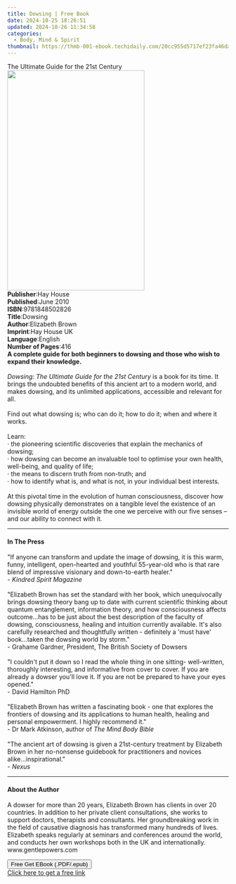 ```yaml
---
title: Dowsing | Free Book
date: 2024-10-25 18:26:51
updated: 2024-10-26 11:34:58
categories:
  - Body, Mind & Spirit
thumbnail: https://thmb-001-ebook.techidaily.com/20cc955d5717ef23fa46da59a6eb8d491f2696ac8bab042c1d69debbb5bd1385.jpg
---
```

<main id="book-container">
  <div class="flex flex-col">
    <div class="book-brief flex-1 py-6 px-4 sm:p-6 md:py-10 md:px-8">
      <!-- brief-->
      <div class="book-brief-main">The Ultimate Guide for the 21st Century</div>
    </div>
    <div
      class="book-meta-info flex-1 grid gap-4 col-start-1 col-end-3 row-start-1 sm:mb-6 sm:grid-cols-4 lg:gap-6 lg:col-start-2 lg:row-end-6 lg:row-span-6 lg:mb-0"
    >
      <div
        class="book-meta-info-left place-content-center mt-4 p-4 text-sm leading-6 col-start-2 col-span-2 dark:text-slate-400"
      >
        <img
          class="w-full h-500 object-cover rounded-lg sm:h-255 sm:col-span-2 lg:col-span-full"
          src="https://img-001-ebook.techidaily.com/de37dab95ea54478bac5e234ebb42021f9accdadaa599969fd2ea8d9c881a1bd.jpg"
          alt=""
          width="312"
          height="500"
        />
      </div>
      <div
        class="book-meta-info-right mt-2 col-start-1 row-start-2 col-span-3 self-center"
      >
        <!-- meta data  -->
        <div class="flex flex-col px-4 md:px-8">
          <div class="flex-1">
            <strong>Publisher</strong>:<span class="px-2">Hay House</span>
          </div>
          <div class="flex-1">
            <strong>Published</strong>:<span class="px-2">June 2010</span>
          </div>
          <div class="flex-1">
            <strong>ISBN</strong>:<span class="px-2">9781848502826</span>
          </div>
          <div class="flex-1">
            <strong>Title</strong>:<span class="px-2">Dowsing</span>
          </div>
          <div class="flex-1">
            <strong>Author</strong>:<span class="px-2">Elizabeth Brown</span>
          </div>
          <div class="flex-1">
            <strong>Imprint</strong>:<span class="px-2">Hay House UK</span>
          </div>
          <div class="flex-1">
            <strong>Language</strong>:<span class="px-2">English</span>
          </div>
          <div class="flex-1">
            <strong>Number of Pages</strong>:<span class="px-2">416</span>
          </div>
        </div>
      </div>
    </div>
    <div class="book-description flex-1 py-6 px-4 sm:p-6 md:py-10 md:px-8">
      <div class="book-description-main">
        <div accordion-content="" id="description">
          <b
            >A complete guide for both beginners to dowsing and those who wish
            to expand their knowledge.</b
          ><br /><br /><i>Dowsing: The Ultimate Guide for the 21st Century</i>
          is a book for its time. It brings the undoubted benefits of this
          ancient art to a modern world, and makes dowsing, and its unlimited
          applications, accessible and relevant for all.<br /><br />Find out
          what dowsing is; who can do it; how to do it; when and where it works.
          <br /><br />Learn:<br />· the pioneering scientific discoveries that
          explain the mechanics of dowsing;<br />· how dowsing can become an
          invaluable tool to optimise your own health, well-being, and quality
          of life;<br />· the means to discern truth from non-truth; and<br />·
          how to identify what is, and what is not, in your individual best
          interests.<br /><br />At this pivotal time in the evolution of human
          consciousness, discover how dowsing physically demonstrates on a
          tangible level the existence of an invisible world of energy outside
          the one we perceive with our five senses – and our ability to connect
          with it.
        </div>
        <div class="accordion-fader"></div>
      </div>
    </div>
    <div class="book-excerpts flex-1 py-6 px-4 sm:p-6 md:py-10 md:px-8">
      <!-- excerpts-->
      <div class="book-excerpts-main">
        <hr />
        <h4 class="placeholder placeholder-heading">
          <span>In The Press</span>
        </h4>
        <p>
          "If anyone can transform and update the image of dowsing, it is this
          warm, funny, intelligent, open-hearted and youthful 55-year-old who is
          that rare blend of impressive visionary and down-to-earth healer."<br />-&nbsp;<i
            >Kindred Spirit Magazine</i
          ><br /><br />"Elizabeth Brown has set the standard with her book,
          which unequivocally brings dowsing theory bang up to date with current
          scientific thinking about quantum entanglement, information theory,
          and how consciousness affects outcome...has to be just about the best
          description of the faculty of dowsing, consciousness, healing and
          intuition currently available. It's also carefully researched and
          thoughtfully written - definitely a 'must have' book...taken the
          dowsing world by storm."<br />- Grahame Gardner, President, The
          British Society of Dowsers<br /><br />"I couldn't put it down so I
          read the whole thing in one sitting- well-written, thoroughly
          interesting, and informative from cover to cover. If you are already a
          dowser you'll love it. If you are not be prepared to have your eyes
          opened."<br />-&nbsp;David Hamilton PhD<br /><br />"Elizabeth Brown
          has written a fascinating book - one that explores the frontiers of
          dowsing and its applications to human health, healing and personal
          empowerment. I highly recommend it."<br />- Dr Mark Atkinson, author
          of <i>The Mind Body Bible</i><br /><br />"The ancient art of dowsing
          is given a 21st-century treatment by Elizabeth Brown in her
          no-nonsense guidebook for practitioners and novices
          alike...inspirational."<br />-&nbsp;<i>Nexus</i>
        </p>
      </div>
    </div>
    <div class="book-about-author flex-1 py-6 px-4 sm:p-6 md:py-10 md:px-8">
      <!-- about author-->
      <div class="book-main-author-main">
        <hr />
        <h4 class="placeholder placeholder-heading">
          <span>About the Author</span>
        </h4>
        <p>
          A dowser for more than 20 years, Elizabeth Brown has clients in over
          20 countries. In addition to her private client consultations, she
          works to support doctors, therapists and consultants. Her
          groundbreaking work in the field of causative diagnosis has
          transformed many hundreds of lives. Elizabeth speaks regularly at
          seminars and conferences around the world, and conducts her own
          workshops both in the UK and internationally. www.gentlepowers.com
        </p>
      </div>
    </div>
    <div class="book-free-get flex-1 py-6 px-4 sm:p-6 md:py-10 md:px-8">
      <button
        id="btn-free-get"
        class="bg-blue-500 hover:bg-blue-700 text-white font-bold py-2 px-4 rounded"
      >
        Free Get EBook (.PDF/.epub)
      </button>
      <div id="countdown-display" class="px-2 text-lg mt-2"></div>
      <a
        id="free-link"
        class="hidden bg-blue-500 hover:bg-blue-700 text-white font-bold py-2 px-4 rounded"
        href="https://www.ebooks.com/en-us/book/96317841/dowsing/elizabeth-brown/"
        target="_blank"
        >Click here to get a free link</a
      >
    </div>
    <script>
      let countdownTime = 0;
      let countdownInterval = null;
      document
        .getElementById('btn-free-get')
        .addEventListener('click', startCountdown);
      function startCountdown() {
        countdownTime = new Date().getTime() + 60000 * 3;
        countdownInterval = setInterval(updateCountdown, 1000);
        document.getElementById('btn-free-get').disabled = true;
        document
          .getElementById('btn-free-get')
          .classList.add('bg-gray-500', 'cursor-not-allowed');
      }
      function updateCountdown() {
        let currentTime = new Date().getTime();
        let timeLeft = countdownTime - currentTime;
        let secondsLeft = Math.floor(timeLeft / 1000);
        document.getElementById('countdown-display').innerHTML =
          `Remaining time: ${secondsLeft} seconds.`;
        if (secondsLeft <= 0) {
          clearInterval(countdownInterval);
          document.getElementById('btn-free-get').classList.add('hidden');
          document.getElementById('free-link').classList.remove('hidden');
          document.getElementById('countdown-display').innerHTML = '';
        }
      }
    </script>
  </div>
</main>
